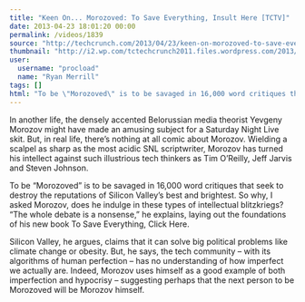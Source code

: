 ```yaml
---
title: "Keen On... Morozoved: To Save Everything, Insult Here [TCTV]"
date: 2013-04-23 18:01:20 00:00
permalink: /videos/1839
source: "http://techcrunch.com/2013/04/23/keen-on-morozoved-to-save-everything-insult-here-tctv/"
thumbnail: "http://i2.wp.com/tctechcrunch2011.files.wordpress.com/2013/04/screen-shot-2013-04-23-at-10-31-37-am.png?fit=440%2C330"
user:
  username: "procload"
  name: "Ryan Merrill"
tags: []
html: "To be \"Morozoved\" is to be savaged in 16,000 word critiques that seek to destroy the reputations of Silicon Valley's best and brightest. So why, I asked Morozov, does he indulge in these types of intellectual blitzkriegs? \"The whole debate is a nonsense,\" he explains, laying out the foundations of his new book <a target=\"_blank\" href=\"http://www.amazon.com/Save-Everything-Click-Here-Technological/dp/1610391381/&amp;tag=techcrunch098-20\"><em>To Save Everything, Click Here</em></a>."
---
```


In another life, the densely accented Belorussian media theorist Yevgeny Morozov might have made an amusing subject for a Saturday Night Live skit. But, in real life, there’s nothing at all comic about Morozov. Wielding a scalpel as sharp as the most acidic SNL scriptwriter, Morozov has turned his intellect against such illustrious tech thinkers as Tim O’Reilly, Jeff Jarvis and Steven Johnson.

To be “Morozoved” is to be savaged in 16,000 word critiques that seek to destroy the reputations of Silicon Valley’s best and brightest. So why, I asked Morozov, does he indulge in these types of intellectual blitzkriegs? “The whole debate is a nonsense,” he explains, laying out the foundations of his new book To Save Everything, Click Here.

Silicon Valley, he argues, claims that it can solve big political problems like climate change or obesity. But, he says, the tech community – with its algorithms of human perfection – has no understanding of how imperfect we actually are. Indeed, Morozov uses himself as a good example of both imperfection and hypocrisy – suggesting perhaps that the next person to be Morozoved will be Morozov himself.